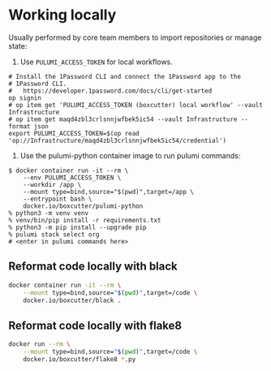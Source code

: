 # Working locally

Usually performed by core team members to import repositories or manage state:

1. Use `PULUMI_ACCESS_TOKEN` for local workflows.

```
# Install the 1Password CLI and connect the 1Password app to the
# 1Password CLI.
#   https://developer.1password.com/docs/cli/get-started
op signin
# op item get 'PULUMI_ACCESS_TOKEN (boxcutter) local workflow' --vault Infrastructure
# op item get maqd4zbl3crlsnnjwfbek5ic54 --vault Infrastructure --format json
export PULUMI_ACCESS_TOKEN=$(op read 'op://Infrastructure/maqd4zbl3crlsnnjwfbek5ic54/credential')
```

1. Use the pulumi-python container image to run pulumi commands:
```
$ docker container run -it --rm \
    --env PULUMI_ACCESS_TOKEN \
    --workdir /app \
    --mount type=bind,source="$(pwd)",target=/app \
    --entrypoint bash \
    docker.io/boxcutter/pulumi-python
% python3 -m venv venv  
% venv/bin/pip install -r requirements.txt
% python3 -m pip install --upgrade pip
% pulumi stack select org
# <enter in pulumi commands here>
```

## Reformat code locally with black

```bash
docker container run -it --rm \
    --mount type=bind,source="$(pwd)",target=/code \
    docker.io/boxcutter/black .
```

## Reformat code locally with flake8

```bash
docker run --rm \
    --mount type=bind,source="$(pwd)",target=/code \
    docker.io/boxcutter/flake8 *.py
```